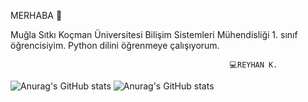 MERHABA 🙌

Muğla Sıtkı Koçman Üniversitesi Bilişim Sistemleri Mühendisliği 1. sınıf öğrencisiyim. Python dilini öğrenmeye çalışıyorum.

                                                     💻REYHAN K.
 
![Anurag's GitHub stats](https://github-readme-stats.vercel.app/api?username=reycodart&hide=contribs,prs)
![Anurag's GitHub stats](https://github-readme-stats.vercel.app/api?username=reycodart&show_icons=true&theme=radical)


 
